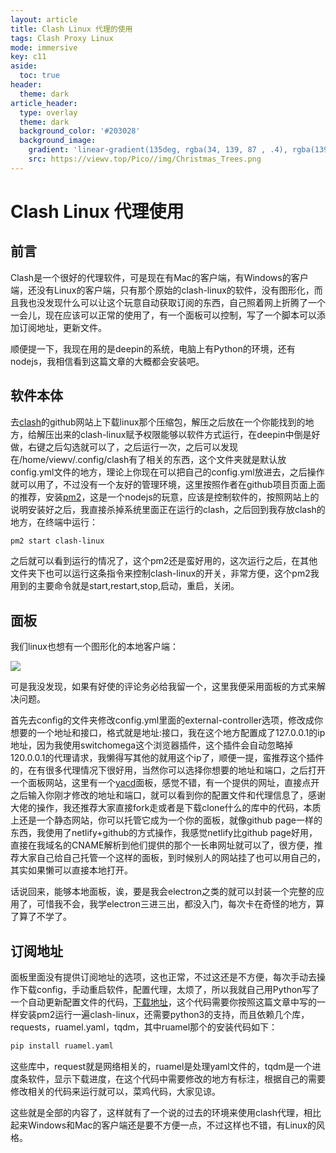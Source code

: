 ```yaml
---
layout: article
title: Clash Linux 代理的使用
tags: Clash Proxy Linux
mode: immersive
key: c11
aside:
  toc: true
header:
  theme: dark
article_header:
  type: overlay
  theme: dark
  background_color: '#203028'
  background_image:
    gradient: 'linear-gradient(135deg, rgba(34, 139, 87 , .4), rgba(139, 34, 139, .4))'
    src: https://viewv.top/Pico//img/Christmas_Trees.png
---
```


# Clash Linux 代理使用

## 前言

Clash是一个很好的代理软件，可是现在有Mac的客户端，有Windows的客户端，还没有Linux的客户端，只有那个原始的clash-linux的软件，没有图形化，而且我也没发现什么可以让这个玩意自动获取订阅的东西，自己照着网上折腾了一个一会儿，现在应该可以正常的使用了，有一个面板可以控制，写了一个脚本可以添加订阅地址，更新文件。

顺便提一下，我现在用的是deepin的系统，电脑上有Python的环境，还有nodejs，我相信看到这篇文章的大概都会安装吧。

## 软件本体

去[clash](https://github.com/Dreamacro/clash/releases)的github网站上下载linux那个压缩包，解压之后放在一个你能找到的地方，给解压出来的clash-linux赋予权限能够以软件方式运行，在deepin中倒是好做，右键之后勾选就可以了，之后运行一次，之后可以发现在/home/viewv/.config/clash有了相关的东西，这个文件夹就是默认放config.yml文件的地方，理论上你现在可以把自己的config.yml放进去，之后操作就可以用了，不过没有一个友好的管理环境，这里按照作者在github项目页面上面的推荐，安装[pm2](https://github.com/Unitech/pm2)，这是一个nodejs的玩意，应该是控制软件的，按照网站上的说明安装好之后，我直接杀掉系统里面正在运行的clash，之后回到我存放clash的地方，在终端中运行：

```bash
pm2 start clash-linux
```

之后就可以看到运行的情况了，这个pm2还是蛮好用的，这次运行之后，在其他文件夹下也可以运行这条指令来控制clash-linux的开关，非常方便，这个pm2我用到的主要命令就是start,restart,stop,启动，重启，关闭。

## 面板

我们linux也想有一个图形化的本地客户端：

![](https://viewv.top/Pico//img/IMG_20190124_201110_278.jpg)

可是我没发现，如果有好使的评论务必给我留一个，这里我便采用面板的方式来解决问题。

首先去config的文件夹修改config.yml里面的external-controller选项，修改成你想要的一个地址和接口，格式就是地址:接口，我在这个地方配置成了127.0.0.1的ip地址，因为我使用switchomega这个浏览器插件，这个插件会自动忽略掉120.0.0.1的代理请求，我懒得写其他的就用这个ip了，顺便一提，蛮推荐这个插件的，在有很多代理情况下很好用，当然你可以选择你想要的地址和端口，之后打开一个面板网站，这里有一个[yacd](https://github.com/haishanh/yacd)面板，感觉不错，有一个提供的网址，直接点开之后输入你刚才修改的地址和端口，就可以看到你的配置文件和代理信息了，感谢大佬的操作，我还推荐大家直接fork走或者是下载clone什么的库中的代码，本质上还是一个静态网站，你可以托管它成为一个你的面板，就像github page一样的东西，我使用了netlify+github的方式操作，我感觉netlify比github page好用，直接在我域名的CNAME解析到他们提供的那个一长串网址就可以了，很方便，推荐大家自己给自己托管一个这样的面板，到时候别人的网站挂了也可以用自己的，其实如果懒可以直接本地打开。

话说回来，能够本地面板，诶，要是我会electron之类的就可以封装一个完整的应用了，可惜我不会，我学electron三进三出，都没入门，每次卡在奇怪的地方，算了算了不学了。

## 订阅地址

面板里面没有提供订阅地址的选项，这也正常，不过这还是不方便，每次手动去操作下载config，手动重启软件，配置代理，太烦了，所以我就自己用Python写了一个自动更新配置文件的代码，[下载地址](https://www.jianguoyun.com/p/Df6xCF0QivupBxiQkJsB)，这个代码需要你按照这篇文章中写的一样安装pm2运行一遍clash-linux，还需要python3的支持，而且依赖几个库，requests，ruamel.yaml，tqdm，其中ruamel那个的安装代码如下：

```bash
pip install ruamel.yaml
```

这些库中，request就是网络相关的，ruamel是处理yaml文件的，tqdm是一个进度条软件，显示下载进度，在这个代码中需要修改的地方有标注，根据自己的需要修改相关的代码来运行就可以，菜鸡代码，大家见谅。

这些就是全部的内容了，这样就有了一个说的过去的环境来使用clash代理，相比起来Windows和Mac的客户端还是要不方便一点，不过这样也不错，有Linux的风格。